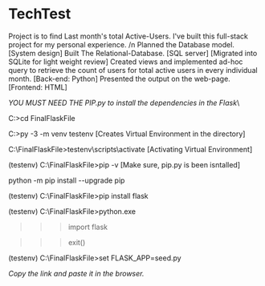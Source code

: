 # TechTest

Project is to find Last month's total Active-Users. I've built this full-stack project for my personal experience. /n
Planned the Database model. [System design]
Built The Relational-Database. [SQL server] [Migrated into SQLite for light weight review]
Created views and implemented ad-hoc query to retrieve the count of users for total active users in every individual month. [Back-end: Python]
Presented the output on the web-page. [Frontend: HTML]



*YOU MUST NEED THE PIP.py to install the dependencies in the Flask*\

C:\>cd FinalFlaskFile

C:\>py -3 -m venv testenv        [Creates Virtual Environment in the directory]

C:\FinalFlaskFile>testenv\scripts\activate		[Activating Virtual Environment]

(testenv) C:\FinalFlaskFile>pip -v				[Make sure, pip.py is been isntalled]

python -m pip install --upgrade pip

(testenv) C:\FinalFlaskFile>pip install flask     

(testenv) C:\FinalFlaskFile>python.exe

>>>import flask

>>>exit()

(testenv) C:\FinalFlaskFile>set FLASK_APP=seed.py        

*Copy the link and paste it in the browser.*
